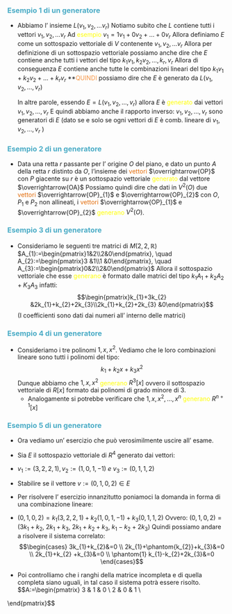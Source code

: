 ### <font color="#4bacc6">Esempio 1 di un generatore</font>

- Abbiamo l’ insieme $L(v_{1},v_{2},\dots v_{r})$
  Notiamo subito che $L$ contiene tutti i vettori $v_{1},v_{2},\dots v_{r}$
  Ad <font color="#ffff00">esempio</font> $v_{1}=1v_{1}+0v_{2}+\dots+0v_{r}$
  Allora definiamo $E$ come un sottospazio vettoriale di $V$ contenente $v_{1},v_{2},\dots v_{r}$
  Allora per definizione di un sottospazio vettoriale possiamo anche dire che $E$ contiene anche               tutti i vettori del tipo $k_{1}v_{1},k_{2}v_{2},\dots,k_{r},v_{r}$
  Allora di conseguenza $E$ contiene anche tutte le combinazioni lineari del tipo $k_{1}v_{1}+k_{2}v_{2}+\dots+k_{r}v_{r}$
  **<font color="#f79646">QUINDI</font> possiamo dire che $E$ è generato da $L(v_{1},v_{2},\dots, v_{r})$

  In altre parole, essendo $E = L(v_{1},v_{2},\dots,v_{r})$ allora $E$ è <font color="#ffff00">generato</font> dai vettori $v_{1},v_{2},\dots,v_{r}$
  E quindi abbiamo anche il rapporto inverso:
  $v_{1},v_{2},\dots, v_{r}$ sono generatori di $E$ (dato se e solo se ogni vettori di $E$ è comb. lineare di $v_{1},v_{2},\dots,v_{r}$ )

### <font color="#4bacc6">Esempio 2 di un generatore</font>

- Data una retta $r$ passante per l’ origine $O$ del piano, e dato un punto $A$ della retta $r$ distinto da $O$,
  l’insieme dei <font color="#e36c09">vettori</font> $\overrightarrow{OP}$ con $P$ giacente su $r$ è un sottospazio vettoriale <font color="#ffff00">generato</font> dal vettore $\overrightarrow{OA}$
  Possiamo quindi dire che dati in $V^2(O)$ due <font color="#e36c09">vettori</font> $\overrightarrow{OP}_{1}$ e $\overrightarrow{OP}_{2}$ con $O$, $P_{1}$ e $P_{2}$ non allineati, i <font color="#e36c09">vettori</font> $\overrightarrow{OP}_{1}$ e $\overrightarrow{OP}_{2}$ <font color="#ffff00">generano</font> $V^2(O)$.

### <font color="#4bacc6">Esempio 3 di un generatore</font>

- Consideriamo le seguenti tre matrici di $M(2,2,\mathbb{R})$
  $A_{1}:=\begin{pmatrix}1&2\\2&0\end{pmatrix}, \quad A_{2}:=\begin{pmatrix}3 &1\\1 &0\end{pmatrix}, \quad A_{3}:=\begin{pmatrix}0&2\\2&0\end{pmatrix}$
  Allora il sottospazio vettoriale che esse <font color="#ffff00">generano</font> è formato dalle matrici del tipo $k_{1}A_{1}+k_{2}A_{2}+K_{3}A_{3}$ infatti:
  $$\begin{pmatrix}k_{1}+3k_{2} &2k_{1}+k_{2}+2k_{3}\\2k_{1}+k_{2}+2k_{3} &0\end{pmatrix}$$
  (I coefficienti sono dati dai numeri all’ interno delle matrici)


### <font color="#4bacc6">Esempio 4 di un generatore</font>
- Consideriamo i tre polinomi $1,x,x^2$.
  Vediamo che le loro combinazioni lineare sono tutti i polinomi del tipo:
  $$k_{1}+k_{2}x+k_{3}x^2$$
  Dunque abbiamo che $1,x,x^2$ <font color="#ffff00">generano</font> $R^3[x]$ ovvero il sottospazio vettoriale di $R[x]$ formato dai polinomi di grado minore di 3.
  - Analogamente si potrebbe verificare che $1,x,x^2,\dots,x^n$ <font color="#ffff00">generano</font> $R^{n+1}[x]$


### <font color="#4bacc6">Esempio 5 di un generatore</font>
- Ora vediamo un’ esercizio che può verosimilmente uscire all’ esame.

- Sia $E$ il sottospazio vettoriale di $R^4$ generato dai vettori:
- $v_{1}:=(3,2,2,1),v_{2}:=(1,0,1,-1) \ e \ v_{3}:=(0,1,1,2)$
- Stabilire se il vettore $v:=(0,1,0,2)\in E$

- Per risolvere l’ esercizio innanzitutto poniamoci la domanda in forma di una combinazione lineare:
- $(0,1,0,2)=k_{1}(3,2,2,1)+k_{2}(1,0,1,-1)+k_{3}(0,1,1,2)$
  Ovvero:
  $(0,1,0,2)=(3k_{1}+k_{2},\ 2k_{1}+k_{3},\ 2k_{1}+k_{2}+k_{3},\ k_{1}-k_{2}+2k_{3})$
  Quindi possiamo andare a risolvere il sistema correlato:
$$\begin{cases}
3k_{1}+k_{2}&=0 \\
2k_{1}+\phantom{k_{2}}+k_{3}&=0 \\
2k_{1}+k_{2} +k_{3}&=0 \\
\phantom{1} k_{1}-k_{2}+2k_{3}&=0
\end{cases}$$
- Poi controlliamo che i ranghi della matrice incompleta e di quella completa siano uguali, in tal caso il sistema potrà essere risolto.
$$A:=\begin{pmatrix}
3 & 1 & 0 \\
2 & 0 & 1 \\

\end{pmatrix}$$